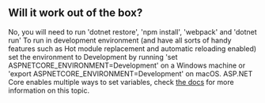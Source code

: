 <!-- # Soc-Core Starter Project
## What?
This is a tool for starting a new project contain the soc-core style in an Angular application served from a ASP.NET Core backend. 

## Why?
Using a starting project results in a consistent folder strucure, feature set and helps in creating a fully functioning web application in less time. 

## How?
For now you can just git clone this repository and start working straight away. You will need to adjust some names for the title of the application but modification will be minor. A yeoman (or equivalent) template is planned to ease this process even more.

## Prerequisites
Probably not, there are some prerequisites you need to have and some that are just handy to also have globally.
- Git (obviously) => test by running 'git'
- Dotnet (install for dot.net website) => test by running 'dotnet'
- Node and npm (install this from the nodejs.org website) => test by running 'node -v'
- Update npm 'npm install -g npm@latest' => test by running 'npm -v'
- Webpack 'npm install -g webpack'  =>  test by running 'webpack'
- Angular CLI 'npm install -g @angular/cli'  => test by running 'ng' -->

## Will it work out of the box?
No, you will need to run 'dotnet restore', 'npm install', 'webpack' and 'dotnet run'
To run in development environment (and have all sorts of handy features such as Hot module replacement and automatic reloading enabled) set the environment to Development by running 'set ASPNETCORE_ENVIRONMENT=Development' on a Windows machine or 'export ASPNETCORE_ENVIRONMENT=Development' on macOS. ASP.NET Core enables multiple ways to set variables, check [the docs](https://docs.microsoft.com/en-us/aspnet/core/fundamentals/configuration?tabs=basicconfiguration) for more information on this topic.


<!-- ## Can I do this myself?
Sure! We started this project by running 'dotnet new angular' and started adjusting.
We altered the webpack files to include the extract-text-webpack-plugin for creating our css file. We also added a rule in webpack to read scss files and put them trough sass-loader and css-loader first. Don't forget to add the npm packages required for these rules.

We added a the soc-core package to the project and replaced the bootstrap import with a soc-core import in the boot.browser.ts file. Also we imported a custom Sass file that references the soc-core.scss file and alters it with some template variables. To see how this is done, please refer to the soc-core installation manual. 

Finally, we changed the layout.cshtml file and started rebuilding the predefined template to create a basic layout that uses the soc-core elements. Refer to the soc-core examples to see how to do this. -->